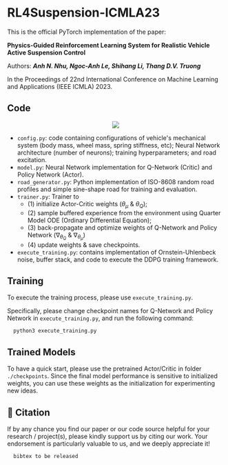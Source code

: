 # RL4Suspension-ICMLA23

This is the official PyTorch implementation of the paper:

**Physics-Guided Reinforcement Learning System for Realistic Vehicle Active Suspension Control** 

Authors: ***Anh N. Nhu, Ngoc-Anh Le, Shihang Li, Thang D.V. Truong***

In the Proceedings of 22nd International Conference on Machine Learning and Applications (IEEE ICMLA) 2023.

Code 
----
<p align="center">
  <a href="https://skillicons.dev">
    <img src="https://skillicons.dev/icons?i=github,vscode,py,pytorch" />
  </a>
</p>

* `config.py`: code containing configurations of vehicle's mechanical system (body mass, wheel mass, spring stiffness, etc); Neural Network architecture (number of neurons); training hyperparameters; and road excitation.
* `model.py`: Neural Network implementation for Q-Network (Critic) and Policy Network (Actor).
* `road_generator.py`: Python implementation of ISO-8608 random road profiles and simple sine-shape road for training and evaluation.
* `trainer.py`: Trainer to
  * (1) initialize Actor-Critic weights ($\theta_{\mu}$ & $\theta_{Q}$);
  * (2) sample buffered experience from the environment using Quarter Model ODE (Ordinary Differential Equation);
  * (3) back-propagate and optimize weights of Q-Network and Policy Network ($\nabla_{\theta_{Q}}$ & $\nabla_{\theta_{\mu}}$)
  * (4) update weights & save checkpoints.
* `execute_training.py`: contains implementation of Ornstein-Uhlenbeck noise, buffer stack, and code to execute the DDPG training framework.

Training
----
To execute the training process, please use `execute_training.py`. 

Specifically, please change checkpoint names for Q-Network and Policy Network in `execute_training.py`, and run the following command:
```
  python3 execute_training.py
```

Trained Models
----
To have a quick start, please use the pretrained Actor/Critic in folder `./checkpoints`. Since the final model performance is sensitive to initialized weights, you can use these weights as the initialization for experimenting new ideas.

📑 Citation
----
If by any chance you find our paper or our code source helpful for your research / project(s), please kindly support us by citing our work. Your endorsement is particularly valuable to us, and we deeply appreciate it!

```
  bibtex to be released
```
